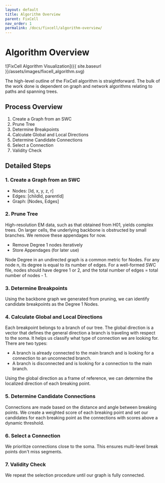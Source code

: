 ```yaml
---
layout: default
title: Algorithm Overview
parent: FixCell
nav_order: 1
permalink: /docs/fixcell/algorithm-overview/
---
```


# Algorithm Overview

![FixCell Algorithm Visualization]({{ site.baseurl }}/assets/images/fixcell_algorithm.svg)

The high-level outline of the FixCell algorithm is straightforward. The bulk of the work done is dependent on graph and network algorithms relating to paths and spanning trees.

## Process Overview

1. Create a Graph from an SWC
2. Prune Tree
3. Determine Breakpoints
4. Calculate Global and Local Directions
5. Determine Candidate Connections
6. Select a Connection
7. Validity Check

## Detailed Steps

### 1. Create a Graph from an SWC

- Nodes: [Id, x, y, z, r]
- Edges: [childId, parentId]
- Graph: [Nodes, Edges]

### 2. Prune Tree

High-resolution EM data, such as that obtained from H01, yields complex trees. On larger cells, the underlying backbone is obstructed by small branches. We remove these appendages for now.

- Remove Degree 1 nodes iteratively
- Store Appendages (for later use)

Node Degree in an undirected graph is a common metric for Nodes. For any node n, its degree is equal to its number of edges.
For a well-formed SWC file, nodes should have degree 1 or 2, and the total number of edges = total number of nodes - 1.

### 3. Determine Breakpoints

Using the backbone graph we generated from pruning, we can identify candidate breakpoints as the Degree 1 Nodes.

### 4. Calculate Global and Local Directions

Each breakpoint belongs to a branch of our tree. The global direction is a vector that defines the general direction a branch is traveling with respect to the soma. It helps us classify what type of connection we are looking for. There are two types:

- A branch is already connected to the main branch and is looking for a connection to an unconnected branch.
- A branch is disconnected and is looking for a connection to the main branch.

Using the global direction as a frame of reference, we can determine the localized direction of each breaking point.

### 5. Determine Candidate Connections

Connections are made based on the distance and angle between breaking points. We create a weighted score of each breaking point and set our candidates for each breaking point as the connections with scores above a dynamic threshold.

### 6. Select a Connection

We prioritize connections close to the soma. This ensures multi-level break points don't miss segments.

### 7. Validity Check

We repeat the selection procedure until our graph is fully connected.
